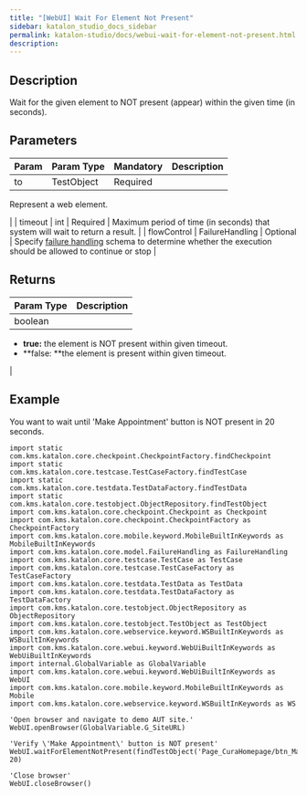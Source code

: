 ```yaml
---
title: "[WebUI] Wait For Element Not Present" 
sidebar: katalon_studio_docs_sidebar
permalink: katalon-studio/docs/webui-wait-for-element-not-present.html 
description: 
---
```

Description
-----------

Wait for the given element to NOT present (appear) within the given time (in seconds). 

Parameters
----------

| Param | Param Type | Mandatory | Description |
| --- | --- | --- | --- |
| to | TestObject | Required | 
Represent a web element.

 |
| timeout | int | Required | Maximum period of time (in seconds) that system will wait to return a result. |
| flowControl | FailureHandling | Optional | Specify [failure handling](https://docs.katalon.com/x/qAAM) schema to determine whether the execution should be allowed to continue or stop |

Returns
-------

| Param Type | Description |
| --- | --- |
| boolean | 
*   **true:** the element is NOT present within given timeout.
*   **false: **the element is present within given timeout.

 |

Example
-------

You want to wait until 'Make Appointment' button is NOT present in 20 seconds.

```
import static com.kms.katalon.core.checkpoint.CheckpointFactory.findCheckpoint
import static com.kms.katalon.core.testcase.TestCaseFactory.findTestCase
import static com.kms.katalon.core.testdata.TestDataFactory.findTestData
import static com.kms.katalon.core.testobject.ObjectRepository.findTestObject
import com.kms.katalon.core.checkpoint.Checkpoint as Checkpoint
import com.kms.katalon.core.checkpoint.CheckpointFactory as CheckpointFactory
import com.kms.katalon.core.mobile.keyword.MobileBuiltInKeywords as MobileBuiltInKeywords
import com.kms.katalon.core.model.FailureHandling as FailureHandling
import com.kms.katalon.core.testcase.TestCase as TestCase
import com.kms.katalon.core.testcase.TestCaseFactory as TestCaseFactory
import com.kms.katalon.core.testdata.TestData as TestData
import com.kms.katalon.core.testdata.TestDataFactory as TestDataFactory
import com.kms.katalon.core.testobject.ObjectRepository as ObjectRepository
import com.kms.katalon.core.testobject.TestObject as TestObject
import com.kms.katalon.core.webservice.keyword.WSBuiltInKeywords as WSBuiltInKeywords
import com.kms.katalon.core.webui.keyword.WebUiBuiltInKeywords as WebUiBuiltInKeywords
import internal.GlobalVariable as GlobalVariable
import com.kms.katalon.core.webui.keyword.WebUiBuiltInKeywords as WebUI
import com.kms.katalon.core.mobile.keyword.MobileBuiltInKeywords as Mobile
import com.kms.katalon.core.webservice.keyword.WSBuiltInKeywords as WS

'Open browser and navigate to demo AUT site.'
WebUI.openBrowser(GlobalVariable.G_SiteURL)

'Verify \'Make Appointment\' button is NOT present'
WebUI.waitForElementNotPresent(findTestObject('Page_CuraHomepage/btn_MakeAppointment'), 20)

'Close browser'
WebUI.closeBrowser()
```